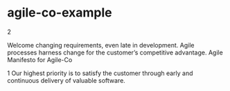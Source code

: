 # agile-co-example

2

Welcome changing requirements, even late in development. Agile processes harness change for the customer’s competitive advantage.
Agile Manifesto for Agile-Co

1 Our highest priority is to satisfy the customer through early and continuous delivery of valuable software.
